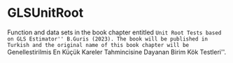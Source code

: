 # GLSUnitRoot
Function and data sets in the book chapter entitled ``Unit Root Tests based on GLS Estimator'' B.Guris (2023). The book will be published in Turkish and the original name of this book chapter will be ``Genellestirilmis En Küçük Kareler Tahmincisine Dayanan Birim Kök Testleri''.
